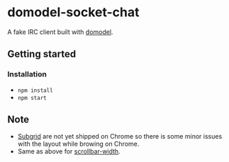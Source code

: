 # domodel-socket-chat

A fake IRC client built with [domodel](https://github.com/thoughtsunificator/domodel).

## Getting started

### Installation

- ```npm install```
- ```npm start```

## Note

- [Subgrid](https://developer.mozilla.org/en-US/docs/Web/CSS/CSS_Grid_Layout/Subgrid) are not yet shipped on Chrome so there is some minor issues with the layout while browing on Chrome.
- Same as above for [scrollbar-width](https://developer.mozilla.org/en-US/docs/Web/CSS/scrollbar-width).
